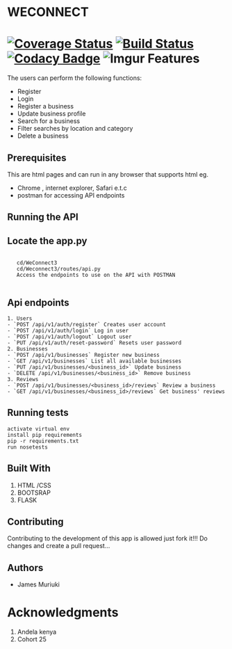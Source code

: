 WECONNECT
====
[![Coverage Status](https://coveralls.io/repos/github/james947/WeConnect/badge.svg?branch=challenge_2)](https://coveralls.io/github/james947/WeConnect?branch=master)
[![Build Status](https://travis-ci.org/james947/WeConnect.svg?branch=challenge_2)](https://travis-ci.org/james947/WeConnect)
[![Codacy Badge](https://api.codacy.com/project/badge/Grade/982f0c5de2f04f318156fb8f9a095e3b)](https://www.codacy.com/app/james947/WeConnect?utm_source=github.com&amp;utm_medium=referral&amp;utm_content=james947/WeConnect&amp;utm_campaign=Badge_Grade)
![Imgur](https://i.imgur.com/urrmxwS.png)
Features
===
The users can perform the following functions:

* Register
* Login
* Register a business
* Update business profile
* Search for a business
* Filter searches by location and category
* Delete a business

Prerequisites
----
This are html pages and can run in any browser that supports html eg.
* Chrome , internet explorer, Safari e.t.c
* postman for accessing API endpoints

Running the API
---
Locate the app.py
----

```
  
   cd/WeConnect3
   cd/Weconnect3/routes/api.py
   Access the endpoints to use on the API with POSTMAN


```
Api endpoints
---
```
1. Users 
- `POST /api/v1/auth/register` Creates user account
- `POST /api/v1/auth/login` Log in user
- `POST /api/v1/auth/logout` Logout user
- `PUT /api/v1/auth/reset-password` Resets user password
2. Businesses
- `POST /api/v1/businesses` Register new business
- `GET /api/v1/businesses` List all available businesses
- `PUT /api/v1/businesses/<business_id>` Update business 
- `DELETE /api/v1/businesses/<business_id>` Remove business
3. Reviews
- `POST /api/v1/businesses/<business_id>/reviews` Review a business
- `GET /api/v1/businesses/<business_id>/reviews` Get business' reviews

```

Running tests
---
```
activate virtual env
install pip requirements
pip -r requirements.txt
run nosetests
```
Built With
---
1. HTML /CSS
2. BOOTSRAP
3. FLASK

Contributing
---
Contributing to the development of this app is allowed just fork it!!!
Do changes and create a pull request...

Authors
---
* James Muriuki


Acknowledgments
=== 
1. Andela kenya
2. Cohort 25
